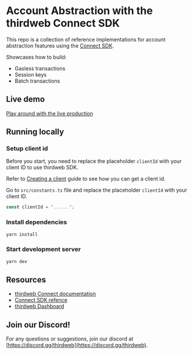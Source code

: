 # Account Abstraction with the thirdweb Connect SDK

This repo is a collection of reference implementations for account abstraction features using the [Connect SDK](https://portal.thidweb.com/connect).

Showcases how to build:

- Gasless transactions
- Session keys
- Batch transactions

## Live demo

[Play around with the live production](https://www.devalex.art//)

## Running locally

### Setup client id

Before you start, you need to replace the placeholder `clientId` with your client ID to use thirdweb SDK.

Refer to [Creating a client](https://portal.thirdweb.com/typescript/v5/client) guide to see how you can get a client id.

Go to `src/constants.ts` file and replace the placeholder `clientId` with your client ID.

```ts
const clientId = "......";
```

### Install dependencies

```bash
yarn install
```

### Start development server

```bash
yarn dev
```

## Resources

- [thirdweb Connect documentation](https://portal.thirdweb.com/connect)
- [Connect SDK refence](https://portal.thirdweb.com/typescript/v5)
- [thirdweb Dashboard](https://thirdweb.com/dashboard)

## Join our Discord!

For any questions or suggestions, join our discord at [https://discord.gg/thirdweb](https://discord.gg/thirdweb).
